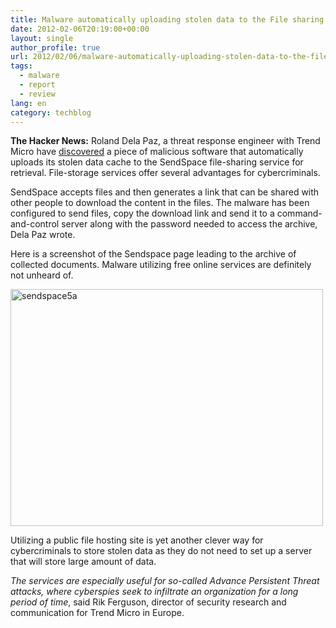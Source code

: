 ```yaml
---
title: Malware automatically uploading stolen data to the File sharing sites
date: 2012-02-06T20:19:00+00:00
layout: single
author_profile: true
url: 2012/02/06/malware-automatically-uploading-stolen-data-to-the-file-sharing-sites/
tags:
  - malware
  - report
  - review
lang: en
category: techblog
---
```

**The Hacker News:** Roland Dela Paz, a threat response engineer with Trend Micro have [discovered](http://blog.trendmicro.com/malware-uses-sendspace-to-store-stolen-documents/) a piece of malicious software that automatically uploads its stolen data cache to the SendSpace file-sharing service for retrieval. File-storage services offer several advantages for cybercriminals.

SendSpace accepts files and then generates a link that can be shared with other people to download the content in the files. The malware has been configured to send files, copy the download link and send it to a command-and-control server along with the password needed to access the archive, Dela Paz wrote. 

Here is a screenshot of the Sendspace page leading to the archive of collected documents. Malware utilizing free online services are definitely not unheard of. 

[<img title="sendspace5a" border="0" alt="sendspace5a" src="http://lh6.ggpht.com/-RIoDb5qC9UU/TzAu0TQUvGI/AAAAAAAAEhQ/ZVDuAAUXLKo/sendspace5a%252520%2525281%252529_thumb%25255B7%25255D.jpg?imgmax=800" width="500" height="379" />](http://lh4.ggpht.com/-rN0QUHqDd4A/TzAr4sSliYI/AAAAAAAAEhI/EyVWk_gCpTI/s1600-h/sendspace5a%252520%2525281%252529%25255B11%25255D.jpg) 

Utilizing a public file hosting site is yet another clever way for cybercriminals to store stolen data as they do not need to set up a server that will store large amount of data. 

_The services are especially useful for so-called Advance Persistent Threat attacks, where cyberspies seek to infiltrate an organization for a long period of time_, said Rik Ferguson, director of security research and communication for Trend Micro in Europe.
